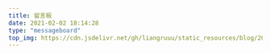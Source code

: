 ```yaml
---
title: 留言板
date: 2021-02-02 18:14:28
type: "messageboard"
top_img: https://cdn.jsdelivr.net/gh/liangruuu/static_resources/blog/20210204154141.jpg
---
```

